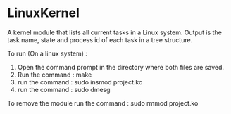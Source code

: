 # LinuxKernel
A kernel module that lists all current tasks in a Linux system. Output is the task name, state and process id of each task in a tree structure.

To run (On a linux system) :
  1. Open the command prompt in the directory where both files are saved.
  2. Run the command : make
  3. run the command : sudo insmod project.ko
  4. run the command : sudo dmesg

To remove the module run the command : sudo rmmod project.ko
